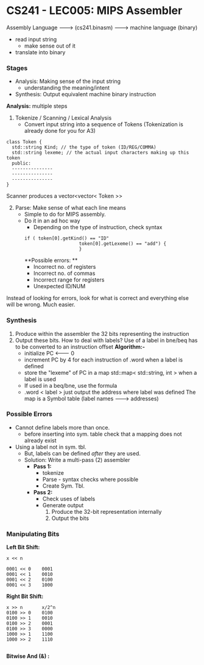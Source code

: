 # CS241 - LEC005: MIPS Assembler
Assembly Language ---> (cs241.binasm) ---> machine language (binary)

- read input string
  - make sense out of it
- translate into binary
### Stages
- Analysis: Making sense of the input string
  - understanding the meaning/intent
- Synthesis: Output equivalent machine binary instruction

**Analysis:** multiple steps
1. Tokenize / Scanning / Lexical Analysis
    - Convert input string into a sequence of Tokens (Tokenization is already done for you for A3)
  ```
class Token {
	std::string Kind; // the type of token (ID/REG/COMMA)
	std::string lexeme; // the actual input characters making up this token
	public:
	---------------
	---------------
	---------------
}
``` 
Scanner produces a vector<vector< Token >>

2. Parse: Make sense of what each line means
	- Simple to do for MIPS assembly.
	- Do it in an ad hoc way
	  - Depending on the type of instruction, check syntax
	  ```
	  if ( token[0].getKind() == "ID" 
						  token[0].getLexeme() == "add") {
						  }
	  ```
	  **Possible errors: **
	  - Incorrect no. of registers
	  - Incorrect no. of commas
	  - Incorrect range for registers
	  - Unexpected ID/NUM

Instead of looking for errors, look for what is correct and everything else will be wrong. Much easier.

### Synthesis
1. Produce within the assembler the 32 bits representing the instruction
2. Output these bits.
	How to deal with labels?
	Use of a label in bne/beq has to be converted to an instruction offset
	**Algorithm:-**
	- initialize PC <--- 0
	- increment PC by 4 for each instruction of .word when a label is defined
	- store the "lexeme" of PC in a map std::map< std::string, int > when a label is used
	- If used in a beq/bne, use the formula 
	- .word < label >
		just output the address where label was defined
		The map is a Symbol table (label names ---> addresses)

### Possible Errors
- Cannot define labels more than once.
  - before inserting into sym. table check that a mapping does not already exist
- Using a label not in sym. tbl.
  - But, labels can be defined *after* they are used.
  - Solution: Write a multi-pass (2) assembler
    - **Pass 1:** 
      - tokenize
      - Parse - syntax checks where possible
      - Create Sym. Tbl.
    - **Pass 2:**
      - Check uses of labels
      - Generate output
        1. Produce the 32-bit representation internally
        2. Output the bits

### Manipulating Bits
**Left Bit Shift:**
```
x << n

0001 << 0    0001
0001 << 1    0010
0001 << 2    0100
0001 << 3    1000

```

**Right Bit Shift:**
```
x >> n       x/2^n
0100 >> 0    0100
0100 >> 1    0010
0100 >> 2    0001
0100 >> 3    0000
1000 >> 1    1100
1000 >> 2    1110


```

**Bitwise And (&) :**

<!--stackedit_data:
eyJoaXN0b3J5IjpbLTM4NDIyNDg3OCwxNjE4MTM3NjgxLC02Nz
Y1MzA3ODcsNzg3NDc5NDg4LC02NTUzMTQ3NjAsMTIzNzI4NzA5
MywtMzgzMTAxNDMyLC01NDU4MDA4Nl19
-->